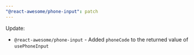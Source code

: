 ```yaml
---
"@react-awesome/phone-input": patch
---
```


Update:

- `@react-awesome/phone-input` - Added `phoneCode` to the returned value of `usePhoneInput`
